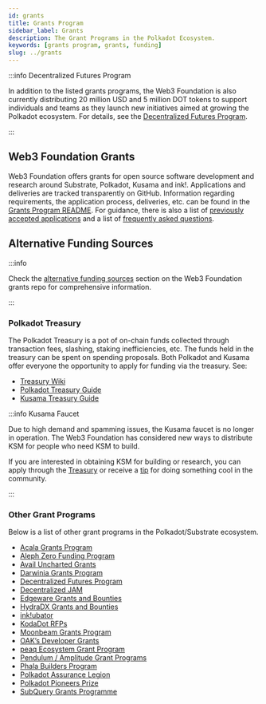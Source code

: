 ```yaml
---
id: grants
title: Grants Program
sidebar_label: Grants
description: The Grant Programs in the Polkadot Ecosystem.
keywords: [grants program, grants, funding]
slug: ../grants
---
```


:::info Decentralized Futures Program

In addition to the listed grants programs, the Web3 Foundation is also currently distributing 20
million USD and 5 million DOT tokens to support individuals and teams as they launch new initiatives
aimed at growing the Polkadot ecosystem. For details, see the
[Decentralized Futures Program](./decentralized-futures.md).

:::

## Web3 Foundation Grants

Web3 Foundation offers grants for open source software development and research around Substrate,
Polkadot, Kusama and ink!. Applications and deliveries are tracked transparently on GitHub.
Information regarding requirements, the application process, deliveries, etc. can be found in the
[Grants Program README](https://github.com/w3f/Grants-Program#web3-foundation-grants-program). For
guidance, there is also a list of
[previously accepted applications](https://github.com/w3f/Grants-Program/blob/master/applications/index.md)
and a list of
[frequently asked questions](https://github.com/w3f/Grants-Program/blob/master/docs/faq.md).

## Alternative Funding Sources

:::info

Check the
[alternative funding sources](https://github.com/w3f/Grants-Program/blob/master/README.md#rocket-alternative-funding-sources)
section on the Web3 Foundation grants repo for comprehensive information.

:::

### Polkadot Treasury

The Polkadot Treasury is a pot of on-chain funds collected through transaction fees, slashing,
staking inefficiencies, etc. The funds held in the treasury can be spent on spending proposals. Both
Polkadot and Kusama offer everyone the opportunity to apply for funding via the treasury. See:

- [Treasury Wiki](../learn/learn-polkadot-opengov-treasury.md)
- [Polkadot Treasury Guide](https://docs.google.com/document/d/1IZykdp2cyQavcRyZd_dgNj5DcgxgZR6kAqGdcNARu1w)
- [Kusama Treasury Guide](https://docs.google.com/document/d/1p3UQUjph5t8TVaWnTkfrI5mE-BABnM9Xvtuhdlhl6JE)

:::info Kusama Faucet

Due to high demand and spamming issues, the Kusama faucet is no longer in operation. The Web3
Foundation has considered new ways to distribute KSM for people who need KSM to build.

If you are interested in obtaining KSM for building or research, you can apply through the
[Treasury](../learn/learn-polkadot-opengov-treasury.md) or receive a
[tip](../learn/learn-polkadot-opengov-treasury.md#treasury-tracks) for doing something cool in the
community.

:::

### Other Grant Programs

Below is a list of other grant programs in the Polkadot/Substrate ecosystem.

- [Acala Grants Program](https://acala.network/ecosystem-program)
- [Aleph Zero Funding Program](https://alephzero.org/ecosystem-funding-program) 
- [Avail Uncharted Grants](https://github.com/availproject/avail-uncharted/blob/main/grants/grants.md) 
- [Darwinia Grants Program](https://github.com/darwinia-network/collaboration/blob/master/grant/README.md#grant-program)
- [Decentralized Futures Program](https://futures.web3.foundation/) 
- [Decentralized JAM](https://jam.web3.foundation/) 
- [Edgeware Grants and Bounties](https://gov.edgewa.re/discussion/1132-edgeware-proposal-process-and-template)
- [HydraDX Grants and Bounties](https://docs.hydradx.io/spending_fw/)
- [ink!ubator](https://use.ink/ubator/)
- [KodaDot RFPs](https://github.com/kodadot/grants/discussions/2)
- [Moonbeam Grants Program](https://moonbeam.foundation/grants/)
- [OAK’s Developer Grants](https://oak.tech/community/grants/)
- [peaq Ecosystem Grant Program](https://www.peaq.network/grant-program)
- [Pendulum / Amplitude Grant Programs](https://pendulumchain.org/ecosystem-grant)
- [Phala Builders Program](https://wiki.phala.network/en-us/build/general/builders-program/)
- [Polkadot Assurance Legion](https://polkadotassurance.com/)
- [Polkadot Pioneers Prize](https://pioneersprize.polkadot.network/)
- [SubQuery Grants Programme](https://subquery.network/grants)
